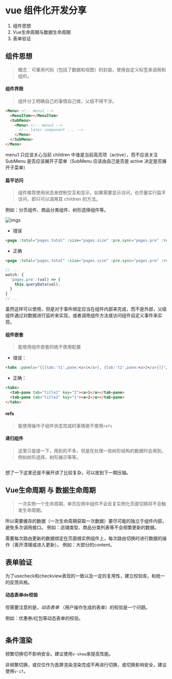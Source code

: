 # vue 组件化开发分享

1. 组件思想
2. Vue生命周期与数据生命周期
3. 表单验证


## 组件思想

> 概念：可重用代码（包括了数据和视图）的封装，使用自定义标签来调用和组织。

#### 组件界限

> 组件分工明确自己的事情自己做，父级不得干涉。

``` html
<Menu> <!-- menu1 -->
  <MenuItem></MenuItem>
  <SubMenu>
    <Menu> <!-- menu2 -->
      <!-- later component ... -->
    </Menu>
  </SubMenu>
</Menu>
```

menu1 只应该关心当前 children 中谁是当前高亮项（active），而不应该关注 SubMenu 是否应该展开子菜单（SubMenu 应该由自己是否是 active 决定是否展开子菜单）

#### 扁平访问

> 组件推荐使用状态来控制交互和显示，如果需要显示访问，也尽量实行扁平访问，即只可以调用其 children 的方法。

例如：分页组件、商品分类组件、树形选择组件等。

![imgs](./imgs/#1.png)

* 错误
``` html
<page :total="pages.total" :size="pages.size" :pre.sync="pages.pre" :redirect="false" @click="queryData(pre)"></page>
```

* 正确
``` html
<page :total="pages.total" :size="pages.size" :pre.sync="pages.pre" :redirect="false"></page>
```
``` js
// ...
watch: {
  'pages.pre':(val) => {
    this.queryData(val);
  }
}
// ...
```

虽然这样可以使用，但是对于事件绑定应当在组件内部来完成，而不是外部，父级组件通过对数据进行监听来实现，或者调用组件方法或访问组件自定义事件来实现。

#### 组件嵌套

> 能使用组件嵌套的绝不使用配置

* 错误：
``` html
<tabs :panels="{[{tab:'t1',pane:<a>1</a>}, {tab:'t2',pane:<a>2</a>}]}"/>
```
* 正确：
``` html
<tabs>
  <tab-pane tab="title1" key="2"><a>1</a></tab-pane>
  <tab-pane tab="title2" key="1"><a>2</a></tab-pane>
</tabs>
```

#### refs

> 能使用操作子组件状态完成的事情绝不使用`refs`

#### 递归组件

> 这里只是提一下，用到的不多，但是在处理一些树形结构的数据时会用到，例如树形选择，树形展示等等。

``` html

```

想了一下这里还是不展开讲了比较复杂，可以放到下一期压轴。

## Vue生命周期 与 数据生命周期

> 一次实例一个生命周期，单页应用中组件不会反复实例化页面切换将不会触发生命周期。

所以需要缓存的数据（一次生命周期获取一次数据）要尽可能的独立于组件内部，避免多次调用接口。
例如：店铺类型、商品分类列表等不会频繁更新的数据。


需要每次路由更新的数据绑定在页面根实例组件上，每次路由切换时进行数据的操作（离开清理或进入更新）。
例如：大部分的content。

## 表单验证

为了usecheck和checkview表现的一致以及一定的复用性，建立校验库，和统一的反馈风格。

#### 动态表单de校验
但需要注意的是，*动态表单* （用户操作生成的表单）的校验是一个问题。

例如：优惠券/红包等动态表单的校验。

``` js

```

## 条件渲染

频繁切换切不影响安全。建议使用`v-show`来提高性能。

非频繁切换，或仅仅作为首屏渲染渲染完成不再进行切换，或切换影响安全，建议使用`v-if`。
